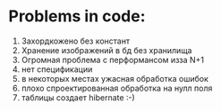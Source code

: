# Problems in code:
1. Захордкожено без констант
2. Хранение изображений в бд без хранилища
3. Огромная проблема с перформансом изза N+1
4. нет спецификации
5. в некоторых местах ужасная обработка ошибок
6. плохо спроектированная обработка на нулл поля
7. таблицы создает hibernate :-)
